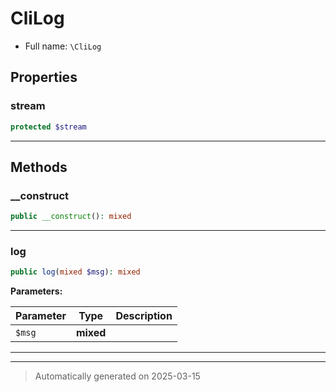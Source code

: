 
# CliLog





* Full name: `\CliLog`



## Properties


### stream



```php
protected $stream
```






***

## Methods


### __construct



```php
public __construct(): mixed
```












***

### log



```php
public log(mixed $msg): mixed
```








**Parameters:**

| Parameter | Type | Description |
|-----------|------|-------------|
| `$msg` | **mixed** |  |





***


***
> Automatically generated on 2025-03-15
